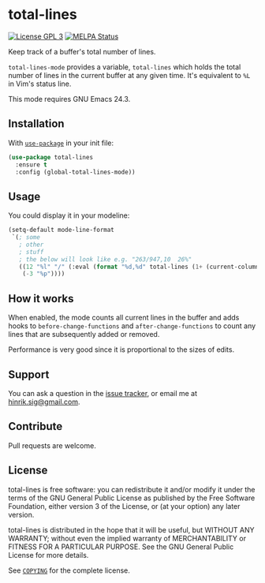 # total-lines

[![License GPL 3][badge-license]][copying]
[![MELPA Status][melpa-status-img]][melpa-status]

Keep track of a buffer's total number of lines.

`total-lines-mode` provides a variable, `total-lines` which holds the
total number of lines in the current buffer at any given time. It's
equivalent to `%L` in Vim's status line.

This mode requires GNU Emacs 24.3.

## Installation

With [`use-package`][use-package] in your init file:

```el
(use-package total-lines
  :ensure t
  :config (global-total-lines-mode))
```

## Usage

You could display it in your modeline:

```el
(setq-default mode-line-format
 `(; some
   ; other
   ; stuff
   ; the below will look like e.g. "263/947,10  26%"
   ((12 "%l" "/" (:eval (format "%d,%d" total-lines (1+ (current-column)))))
    (-3 "%p"))))
```

## How it works

When enabled, the mode counts all current lines in the buffer and adds
hooks to `before-change-functions` and `after-change-functions` to count
any lines that are subsequently added or removed.

Performance is very good since it is proportional to the sizes of edits.

## Support

You can ask a question in the [issue tracker][], or email me at
hinrik.sig@gmail.com.

## Contribute

Pull requests are welcome.

## License

total-lines is free software: you can redistribute it and/or modify it
under the terms of the GNU General Public License as published by the
Free Software Foundation, either version 3 of the License, or (at your
option) any later version.

total-lines is distributed in the hope that it will be useful, but
WITHOUT ANY WARRANTY; without even the implied warranty of
MERCHANTABILITY or FITNESS FOR A PARTICULAR PURPOSE. See the GNU General
Public License for more details.

See [`COPYING`][copying] for the complete license.

[badge-license]: https://img.shields.io/badge/license-GPL_3-green.svg
[COPYING]: https://github.com/hinrik/total-lines/blob/master/COPYING
[GNU Emacs]: https://www.gnu.org/software/emacs/
[MELPA]: http://melpa.milkbox.net/
[melpa-status-img]: http://melpa.org/packages/total-lines.svg
[melpa-status]: http://melpa.org/#/total-lines
[use-package]: https://github.com/jwiegley/use-package
[Issue tracker]: https://github.com/hinrik/total-lines/issues
